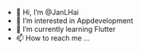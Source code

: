 - 👋 Hi, I’m @JanLHai
- 👀 I’m interested in Appdevelopment
- 🌱 I’m currently learning Flutter
- 📫 How to reach me ...

<!---
JanLHai/JanLHai is a ✨ special ✨ repository because its `README.md` (this file) appears on your GitHub profile.
You can click the Preview link to take a look at your changes.
--->
